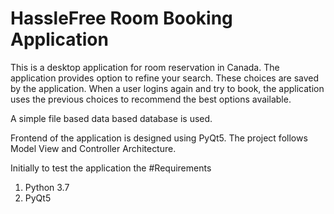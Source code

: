 # HassleFree Room Booking Application

This is a desktop application for room reservation in Canada. The application provides option to refine your search. These choices are saved by the application. When a user logins again and try to book, the  application uses the previous choices to recommend the best options available.

A simple file based data based database is used.

Frontend of the application is designed using PyQt5.
The project follows Model View and Controller Architecture.

Initially to test the application the 
#Requirements
1. Python 3.7
2. PyQt5


